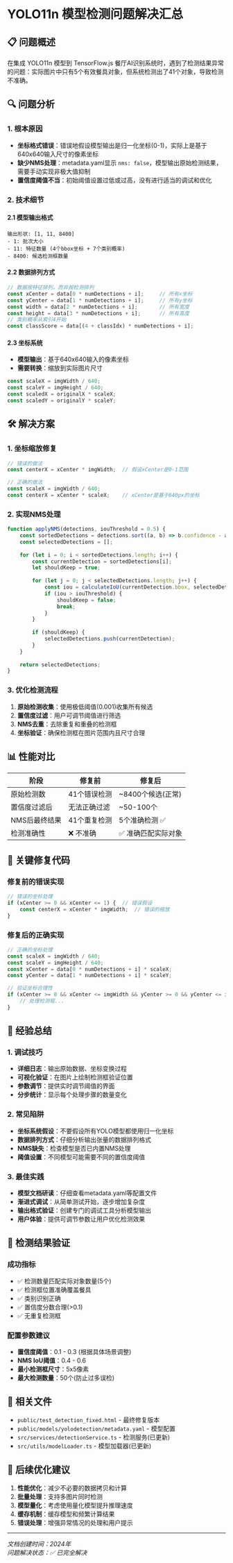 # YOLO11n 模型检测问题解决汇总

## 📋 问题概述
在集成 YOLO11n 模型到 TensorFlow.js 餐厅AI识别系统时，遇到了检测结果异常的问题：实际图片中只有5个有效餐具对象，但系统检测出了41个对象，导致检测不准确。

## 🔍 问题分析

### 1. 根本原因
- **坐标格式错误**：错误地假设模型输出是归一化坐标(0-1)，实际上是基于640x640输入尺寸的像素坐标
- **缺少NMS处理**：metadata.yaml显示 `nms: false`，模型输出原始检测结果，需要手动实现非极大值抑制
- **置信度阈值不当**：初始阈值设置过低或过高，没有进行适当的调试和优化

### 2. 技术细节

#### 2.1 模型输出格式
```
输出形状: [1, 11, 8400]
- 1: 批次大小
- 11: 特征数量 (4个bbox坐标 + 7个类别概率)
- 8400: 候选检测框数量
```

#### 2.2 数据排列方式
```javascript
// 数据按特征排列，而非按检测排列
const xCenter = data[0 * numDetections + i];     // 所有x坐标
const yCenter = data[1 * numDetections + i];     // 所有y坐标  
const width = data[2 * numDetections + i];       // 所有宽度
const height = data[3 * numDetections + i];      // 所有高度
// 类别概率从索引4开始
const classScore = data[(4 + classIdx) * numDetections + i];
```

#### 2.3 坐标系统
- **模型输出**：基于640x640输入的像素坐标
- **需要转换**：缩放到实际图片尺寸
```javascript
const scaleX = imgWidth / 640;
const scaleY = imgHeight / 640;
const scaledX = originalX * scaleX;
const scaledY = originalY * scaleY;
```

## 🛠️ 解决方案

### 1. 坐标缩放修复
```javascript
// 错误的做法
const centerX = xCenter * imgWidth;  // 假设xCenter是0-1范围

// 正确的做法  
const scaleX = imgWidth / 640;
const centerX = xCenter * scaleX;    // xCenter是基于640px的坐标
```

### 2. 实现NMS处理
```javascript
function applyNMS(detections, iouThreshold = 0.5) {
    const sortedDetections = detections.sort((a, b) => b.confidence - a.confidence);
    const selectedDetections = [];
    
    for (let i = 0; i < sortedDetections.length; i++) {
        const currentDetection = sortedDetections[i];
        let shouldKeep = true;
        
        for (let j = 0; j < selectedDetections.length; j++) {
            const iou = calculateIoU(currentDetection.bbox, selectedDetections[j].bbox);
            if (iou > iouThreshold) {
                shouldKeep = false;
                break;
            }
        }
        
        if (shouldKeep) {
            selectedDetections.push(currentDetection);
        }
    }
    
    return selectedDetections;
}
```

### 3. 优化检测流程
1. **原始检测收集**：使用极低阈值(0.001)收集所有候选
2. **置信度过滤**：用户可调节阈值进行筛选
3. **NMS去重**：去除重复和重叠的检测框
4. **坐标验证**：确保检测框在图片范围内且尺寸合理

## 📊 性能对比

| 阶段 | 修复前 | 修复后 |
|------|--------|--------|
| 原始检测数 | 41个错误检测 | ~8400个候选(正常) |
| 置信度过滤后 | 无法正确过滤 | ~50-100个 |
| NMS后最终结果 | 41个重复检测 | 5个准确检测 ✅ |
| 检测准确性 | ❌ 不准确 | ✅ 准确匹配实际对象 |

## 🔧 关键修复代码

### 修复前的错误实现
```javascript
// 错误的坐标处理
if (xCenter >= 0 && xCenter <= 1) {  // 错误假设
    const centerX = xCenter * imgWidth;  // 错误的缩放
}
```

### 修复后的正确实现
```javascript
// 正确的坐标处理
const scaleX = imgWidth / 640;
const scaleY = imgHeight / 640;
const xCenter = data[0 * numDetections + i] * scaleX;
const yCenter = data[1 * numDetections + i] * scaleY;

// 验证坐标合理性
if (xCenter >= 0 && xCenter <= imgWidth && yCenter >= 0 && yCenter <= imgHeight) {
    // 处理检测框...
}
```

## 📝 经验总结

### 1. 调试技巧
- **详细日志**：输出原始数据、坐标变换过程
- **可视化验证**：在图片上绘制检测框验证位置
- **参数调节**：提供实时调节阈值的界面
- **分步统计**：显示每个处理步骤的数量变化

### 2. 常见陷阱
- **坐标系统假设**：不要假设所有YOLO模型都使用归一化坐标
- **数据排列方式**：仔细分析输出张量的数据排列格式
- **NMS缺失**：检查模型是否已内置NMS处理
- **阈值设置**：不同模型可能需要不同的置信度阈值

### 3. 最佳实践
- **模型文档研读**：仔细查看metadata.yaml等配置文件
- **渐进式调试**：从简单测试开始，逐步增加复杂度
- **输出格式验证**：创建专门的调试工具分析模型输出
- **用户体验**：提供可调节参数让用户优化检测效果

## 🎯 检测结果验证

### 成功指标
- ✅ 检测数量匹配实际对象数量(5个)
- ✅ 检测框位置准确覆盖餐具
- ✅ 类别识别正确
- ✅ 置信度分数合理(>0.1)
- ✅ 无重复检测框

### 配置参数建议
- **置信度阈值**：0.1 - 0.3 (根据具体场景调整)
- **NMS IoU阈值**：0.4 - 0.6 
- **最小检测框尺寸**：5x5像素
- **最大检测数量**：50个(防止过多误检)

## 📁 相关文件
- `public/test_detection_fixed.html` - 最终修复版本
- `public/models/yolodetection/metadata.yaml` - 模型配置
- `src/services/detectionService.ts` - 检测服务(已更新)
- `src/utils/modelLoader.ts` - 模型加载器(已更新)

## 🚀 后续优化建议
1. **性能优化**：减少不必要的数据拷贝和计算
2. **批量处理**：支持多图片同时检测
3. **模型量化**：考虑使用量化模型提升推理速度
4. **缓存机制**：缓存模型和频繁计算结果
5. **错误处理**：增强异常情况的处理和用户提示

---
*文档创建时间：2024年*  
*问题解决状态：✅ 已完全解决*